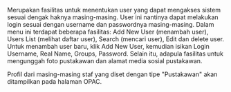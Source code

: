 Merupakan fasilitas untuk menentukan user yang dapat mengakses sistem sesuai dengak haknya masing-masing. User ini nantinya dapat melakukan login sesuai dengan username dan passwordnya masing-masing. Dalam menu ini terdapat beberapa fasilitas: Add New User (menambah user), Users List (melihat daftar user), Search (mencari user), Edit dan delete user. Untuk menambah user baru, klik Add New User, kemudian isikan Login Username, Real Name, Groups, Password. Selain itu, adapula fasilitas untuk mengunggah foto pustakawan dan alamat media sosial pustakawan.

Profil dari masing-masing staf yang diset dengan tipe "Pustakawan" akan ditampilkan pada halaman OPAC. 
